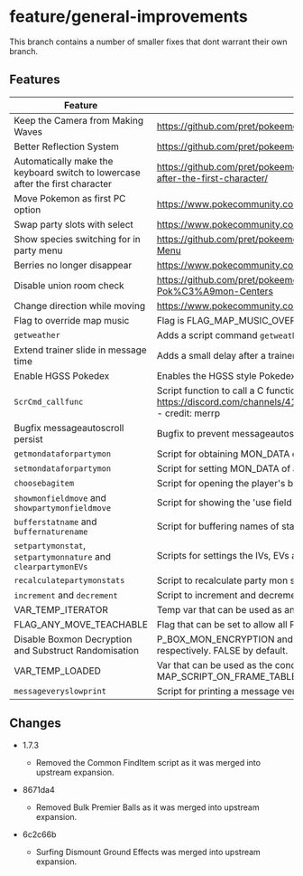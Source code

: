 # feature/general-improvements

This branch contains a number of smaller fixes that dont warrant their own branch.

## Features

| Feature | Link/Description |
|---|------|
| Keep the Camera from Making Waves     | https://github.com/pret/pokeemerald/wiki/Keep-the-Camera-from-Making-Waves
| Better Reflection System              | https://github.com/pret/pokeemerald/wiki/Reflections
| Automatically make the keyboard switch to lowercase after the first character | https://github.com/pret/pokeemerald/wiki/Automatically-make-the-keyboard-switch-to-lowercase-after-the-first-character/
| Move Pokemon as first PC option       | https://www.pokecommunity.com/showpost.php?p=10065761
| Swap party slots with select          | https://www.pokecommunity.com/showpost.php?p=10420662
| Show species switching for in party menu | https://github.com/pret/pokeemerald/wiki/Show-Species-That-You're-Switching-For-in-the-Party-Menu
| Berries no longer disappear           | https://www.pokecommunity.com/showpost.php?p=10142996&postcount=63
| Disable union room check              | https://github.com/pret/pokeemerald/wiki/Disabling-Union-Room-check-when-entering-Pok%C3%A9mon-Centers
| Change direction while moving         | https://www.pokecommunity.com/showpost.php?p=10402610
| Flag to override map music            | Flag is FLAG_MAP_MUSIC_OVERRIDE and var is VAR_MAP_MUSIC_OVERRIDE.
| `getweather`                          | Adds a script command `getweather` which stores the current weather in VAR_RESULT.
| Extend trainer slide in message time  | Adds a small delay after a trainer slide in message.
| Enable HGSS Pokedex                   | Enables the HGSS style Pokedex by default.
| `ScrCmd_callfunc`                     | Script function to call a C function with a number of arguments. https://discord.com/channels/419213663107416084/419214240277200898/1168386523163525160  - credit: merrp
| Bugfix messageautoscroll persist      | Bugfix to prevent messageautoscroll from persisting after its use.
| `getmondataforpartymon`               | Script for obtaining MON_DATA of a party pokemon.
| `setmondataforpartymon`               | Script for setting MON_DATA of a party pokemon.
| `choosebagitem`                       | Script for opening the player's bag and choosing an item with customisable parameters.
| `showmonfieldmove` and `showpartymonfieldmove`    | Script for showing the 'use field move' animation (such as when using Cut or Rock Smash).
| `bufferstatname` and `buffernaturename`           | Script for buffering names of stats or natures to string vars.
| `setpartymonstat`, `setpartymonnature` and `clearpartymonEVs` | Scripts for settings the IVs, EVs and nature of a party mon.
| `recalculatepartymonstats`            | Script to recalculate party mon stats on the fly out of battle.
| `increment` and `decrement`           | Script to increment and decrement vars.
| VAR_TEMP_ITERATOR                     | Temp var that can be used as an iterator in combination with increment or decrement in script while loops.
| FLAG_ANY_MOVE_TEACHABLE               | Flag that can be set to allow all Pokemon to learn any move via tutor, TM, etc.
| Disable Boxmon Decryption and Substruct Randomisation | P_BOX_MON_ENCRYPTION and P_BOX_MON_SUBSTRUCT_RANDOMIZATION config options disable these respectively. FALSE by default.
| VAR_TEMP_LOADED                       | Var that can be used as the condition for executing on-load script events using MAP_SCRIPT_ON_FRAME_TABLE.
| `messageveryslowprint`                | Script for printing a message very slowly and ominously. Works the same way as `messageautoscroll`.

## Changes

- 1.7.3
    - Removed the Common FindItem script as it was merged into upstream expansion.
    
- 8671da4
    - Removed Bulk Premier Balls as it was merged into upstream expansion.

- 6c2c66b
    - Surfing Dismount Ground Effects was merged into upstream expansion.
